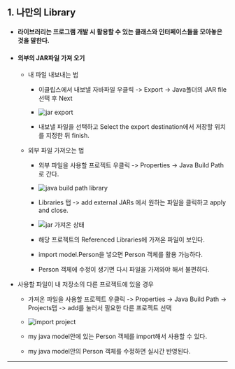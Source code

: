 ## 1. 나만의 Library
- #### 라이브러리는 프로그램 개발 시 활용할 수 있는 클래스와 인터페이스들을 모아놓은 것을 말한다.
- #### 외부의 JAR파일 가져 오기
	- 내 파일 내보내는 법
		- 이클립스에서 내보낼 자바파일 우클릭 -> Export -> Java폴더의 JAR file 선택 후 Next
		- ![jar export](https://github.com/user-attachments/assets/be6fa5e5-93c2-45f8-9649-89883fea3cc5)

		- 내보낼 파일을 선택하고 Select the export destination에서 저장할 위치를 지정한 뒤 finish.
	- 외부 파일 가져오는 법
		- 외부 파일을 사용할 프로젝트 우클릭 -> Properties -> Java Build Path로 간다.
		- ![java build path library](https://github.com/user-attachments/assets/d589c2f1-79d4-4873-8c9a-d6df50254f93)

		- Libraries 탭 -> add external JARs 에서 원하는 파일을 클릭하고 apply and close.
		- ![jar 가져온 상태](https://github.com/user-attachments/assets/f1e3942a-3037-44b7-98c9-ccf7210b601b)

		- 해당 프로젝트의 Referenced Libraries에 가져온 파일이 보인다.
		- import model.Person을 넣으면 Person 객체를 활용 가능하다.
		- Person 객체에 수정이 생기면 다시 파일을 가져와야 해서 불편하다.
- 사용할 파일이 내 저장소의 다른 프로젝트에 있을 경우
	- 가져온 파일을 사용할 프로젝트 우클릭 -> Properties -> Java Build Path -> Projects탭 -> add를 눌러서 필요한 다른 프로젝트 선택
	- ![import project](https://github.com/user-attachments/assets/48507e5d-5dd1-473b-8f0d-d88cc6b4c3a9)

	- my java model안에 있는 Person 객체를 import해서 사용할 수 있다.
	- my java model안의 Person 객체를 수정하면 실시간 반영된다.

---

